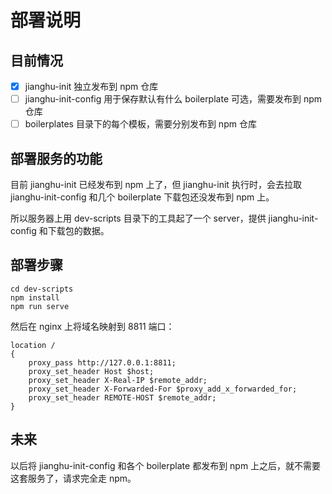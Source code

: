 # 部署说明

## 目前情况

- [x] jianghu-init 独立发布到 npm 仓库
- [ ] jianghu-init-config 用于保存默认有什么 boilerplate 可选，需要发布到 npm 仓库
- [ ] boilerplates 目录下的每个模板，需要分别发布到 npm 仓库

## 部署服务的功能

目前 jianghu-init 已经发布到 npm 上了，但 jianghu-init 执行时，会去拉取 jianghu-init-config 和几个 boilerplate 下载包还没发布到 npm 上。

所以服务器上用 dev-scripts 目录下的工具起了一个 server，提供 jianghu-init-config 和下载包的数据。

## 部署步骤

```shell
cd dev-scripts
npm install
npm run serve
```

然后在 nginx 上将域名映射到 8811 端口：

```nginx
location /
{
    proxy_pass http://127.0.0.1:8811;
    proxy_set_header Host $host;
    proxy_set_header X-Real-IP $remote_addr;
    proxy_set_header X-Forwarded-For $proxy_add_x_forwarded_for;
    proxy_set_header REMOTE-HOST $remote_addr;
}
```

## 未来

以后将 jianghu-init-config 和各个 boilerplate 都发布到 npm 上之后，就不需要这套服务了，请求完全走 npm。
